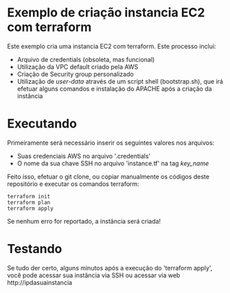 # Exemplo de criação instancia EC2 com terraform
Este exemplo cria uma instancia EC2 com terraform.
Este processo inclui:
- Arquivo de credentials (obsoleta, mas funcional)
- Utilização da VPC default criado pela AWS
- Criação de Security group personalizado
- Utilização de *user-data* através de um script shell (bootstrap.sh), que irá efetuar alguns comandos e instalação do APACHE após a criação da instância

# Executando
Primeiramente será necessário inserir os seguintes valores nos arquivos:
- Suas credenciais AWS no arquivo '.credentials'
- O nome da sua chave SSH no arquivo 'instance.tf' na tag *key_name*

Feito isso, efetuar o git clone, ou copiar manualmente os códigos deste repositório e executar os comandos terraform:
```
terraform init
terraform plan
terraform apply
```
Se nenhum erro for reportado, a instância será criada!

# Testando
Se tudo der certo, alguns minutos após a execução do 'terraform apply', você pode acessar sua instância via SSH ou acessar via web http://ipdasuainstancia
